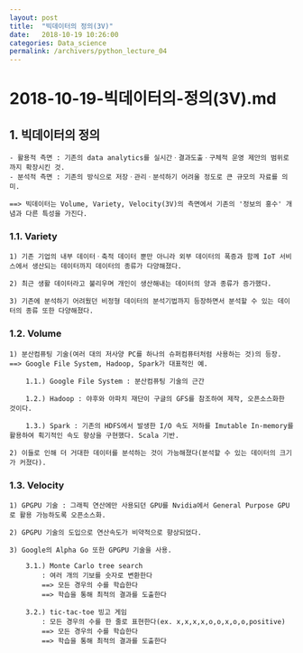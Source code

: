 ```yaml
---
layout: post
title:  "빅데이터의 정의(3V)"
date:   2018-10-19 10:26:00
categories: Data_science
permalink: /archivers/python_lecture_04
---
```


# 2018-10-19-빅데이터의-정의(3V).md

## 1. 빅데이터의 정의

	- 활용적 측면 : 기존의 data analytics를 실시간ㆍ결과도출ㆍ구체적 운영 제안의 범위로까지 확장시킨 것.
	- 분석적 측면 : 기존의 방식으로 저장ㆍ관리ㆍ분석하기 어려울 정도로 큰 규모의 자료를 의미.

	==> 빅데이터는 Volume, Variety, Velocity(3V)의 측면에서 기존의 '정보의 홍수' 개념과 다른 특성을 가진다.

### 1.1. Variety

	1) 기존 기업의 내부 데이터ㆍ축적 데이터 뿐만 아니라 외부 데이터의 폭증과 함께 IoT 서비스에서 생산되는 데이터까지 데이터의 종류가 다양해졌다.

	2) 최근 생활 데이터라고 불리우며 개인이 생산해내는 데이터의 양과 종류가 증가했다.

	3) 기존에 분석하기 어려웠던 비정형 데이터의 분석기법까지 등장하면서 분석할 수 있는 데이터의 종류 또한 다양해졌다.

### 1.2. Volume

	1) 분산컴퓨팅 기술(여러 대의 저사양 PC를 하나의 슈퍼컴퓨터처럼 사용하는 것)의 등장.
	==> Google File System, Hadoop, Spark가 대표적인 예.

		1.1.) Google File System : 분산컴퓨팅 기술의 근간

		1.2.) Hadoop : 야후와 아파치 재단이 구글의 GFS를 참조하여 제작, 오픈소스화한 것이다.

		1.3.) Spark : 기존의 HDFS에서 발생한 I/O 속도 저하를 Imutable In-memory를 활용하여 획기적인 속도 향상을 구현했다. Scala 기반.

	2) 이들로 인해 더 거대한 데이터를 분석하는 것이 가능해졌다(분석할 수 있는 데이터의 크기가 커졌다).

### 1.3. Velocity

	1) GPGPU 기술 : 그래픽 연산에만 사용되던 GPU를 Nvidia에서 General Purpose GPU로 활용 가능하도록 오픈소스화.

	2) GPGPU 기술의 도입으로 연산속도가 비약적으로 향상되었다.

	3) Google의 Alpha Go 또한 GPGPU 기술을 사용.

		3.1.) Monte Carlo tree search
			: 여러 개의 기보를 숫자로 변환한다
			==> 모든 경우의 수를 학습한다
			==> 학습을 통해 최적의 결과를 도출한다

		3.2.) tic-tac-toe 빙고 게임
			: 모든 경우의 수를 한 줄로 표현한다(ex. x,x,x,x,o,o,x,o,o,positive)
			==> 모든 경우의 수를 학습한다
			==> 학습을 통해 최적의 결과를 도출한다